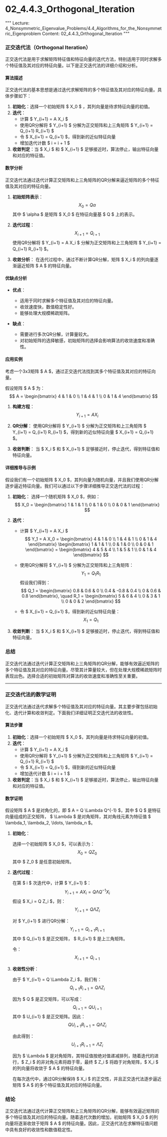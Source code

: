 # 02_4.4.3_Orthogonal_Iteration

"""
Lecture: 4_Nonsymmetric_Eigenvalue_Problems/4.4_Algorithms_for_the_Nonsymmetric_Eigenproblem
Content: 02_4.4.3_Orthogonal_Iteration
"""

### 正交迭代法（Orthogonal Iteration）

正交迭代法是用于求解矩阵特征值和特征向量的迭代方法，特别适用于同时求解多个特征值及其对应的特征向量。以下是正交迭代法的详细介绍和分析。

#### 算法描述

正交迭代法的基本思想是通过迭代求解矩阵的多个特征值及其对应的特征向量。具体步骤如下：

1. **初始化**：选择一个初始矩阵 $ X_0 $ ，其列向量是待求特征向量的初值。
2. **迭代**：
   - 计算 $ Y_{i+1} = A X_i $
   - 使用QR分解将 $ Y_{i+1} $ 分解为正交矩阵和上三角矩阵 $ Y_{i+1} = Q_{i+1} R_{i+1} $
   - 令 $ X_{i+1} = Q_{i+1} $，得到新的近似特征向量
   - 增加迭代计数 $ i = i + 1 $
3. **收敛判定**：当 $ X_i $ 和 $ X_{i+1} $ 足够接近时，算法停止，输出特征向量和对应的特征值。

#### 数学分析

正交迭代法通过迭代计算正交矩阵和上三角矩阵的QR分解来逼近矩阵的多个特征值及其对应的特征向量。

1. **初始矩阵表示**：
   $$
   X_0 = Q \alpha
   $$
   其中 $ \alpha $ 是矩阵 $ X_0 $ 在特征向量基 $ Q $ 上的表示。

2. **迭代过程**：
   $$
   X_{i+1} = Q_{i+1}
   $$
   使用QR分解将 $ Y_{i+1} = A X_i $ 分解为正交矩阵和上三角矩阵 $ Y_{i+1} = Q_{i+1} R_{i+1} $。

3. **收敛分析**：
   在迭代过程中，通过不断计算QR分解，矩阵 $ X_i $ 的列向量逐渐逼近矩阵 $ A $ 的特征向量。

#### 优缺点分析

- **优点**：
  - 适用于同时求解多个特征值及其对应的特征向量。
  - 收敛速度快，数值稳定性好。
  - 能够处理大规模稀疏矩阵。

- **缺点**：
  - 需要进行多次QR分解，计算量较大。
  - 对初始矩阵的选择敏感，初始矩阵的选择会影响算法的收敛速度和准确性。

#### 应用实例

考虑一个3x3矩阵 $ A $，通过正交迭代法找到其多个特征值及其对应的特征向量。

假设矩阵 $ A $ 为：
$$
A = \begin{bmatrix}
4 & 1 & 0 \\
1 & 4 & 1 \\
0 & 1 & 4
\end{bmatrix}
$$

1. **构建方程**：
   $$
   Y_{i+1} = A X_i
   $$

2. **QR分解**：
   使用QR分解将 $ Y_{i+1} $ 分解为正交矩阵和上三角矩阵 $ Y_{i+1} = Q_{i+1} R_{i+1} $，得到新的近似特征向量 $ X_{i+1} = Q_{i+1} $。

3. **收敛判断**：
   当 $ X_i $ 和 $ X_{i+1} $ 足够接近时，停止迭代，得到特征值和特征向量。

#### 详细推导与示例

假设我们有一个初始矩阵 $ X_0 $，其列向量为随机向量，并且我们使用QR分解逐步逼近特征向量。我们可以通过以下步骤详细推导正交迭代法的过程：

1. **初始化**：
   选择一个随机矩阵 $ X_0 $，例如：
   $$
   X_0 = \begin{bmatrix}
   1 & 1 & 1 \\
   0 & 1 & 0 \\
   0 & 0 & 1
   \end{bmatrix}
   $$

2. **迭代**：
   - 计算 $ Y_{i+1} = A X_i $
     $$
     Y_1 = A X_0 = \begin{bmatrix}
     4 & 1 & 0 \\
     1 & 4 & 1 \\
     0 & 1 & 4
     \end{bmatrix}
     \begin{bmatrix}
     1 & 1 & 1 \\
     0 & 1 & 0 \\
     0 & 0 & 1
     \end{bmatrix}
     = \begin{bmatrix}
     4 & 5 & 4 \\
     1 & 5 & 1 \\
     0 & 1 & 4
     \end{bmatrix}
     $$

   - 使用QR分解将 $ Y_{i+1} $ 分解为正交矩阵和上三角矩阵：
     $$
     Y_1 = Q_1 R_1
     $$
     假设我们得到：
     $$
     Q_1 = \begin{bmatrix}
     0.8 & 0.6 & 0 \\
     0.4 & -0.8 & 0.4 \\
     0 & 0.6 & 0.8
     \end{bmatrix}, \quad
     R_1 = \begin{bmatrix}
     5 & 6 & 4 \\
     0 & 3 & 1 \\
     0 & 0 & 2
     \end{bmatrix}
     $$

   - 令 $ X_{i+1} = Q_{i+1} $，得到新的近似特征向量：
     $$
     X_1 = Q_1
     $$

3. **收敛判断**：
   当 $ X_i $ 和 $ X_{i+1} $ 足够接近时，停止迭代，得到特征值和特征向量。

### 总结

正交迭代法通过迭代计算正交矩阵和上三角矩阵的QR分解，能够有效逼近矩阵的多个特征值及其对应的特征向量。尽管其计算量较大，但在处理大规模稀疏矩阵时表现出色。选择合适的初始矩阵对算法的收敛速度和准确性至关重要。


---


### 正交迭代法的数学证明

正交迭代法通过迭代求解多个特征值及其对应的特征向量。其主要步骤包括初始化、迭代计算和收敛判定。下面我们详细证明正交迭代法的收敛性。

#### 算法步骤

1. **初始化**：选择一个初始矩阵 $ X_0 $，其列向量是待求特征向量的初值。
2. **迭代**：
   - 计算 $ Y_{i+1} = A X_i $
   - 使用QR分解将 $ Y_{i+1} $ 分解为正交矩阵和上三角矩阵 $ Y_{i+1} = Q_{i+1} R_{i+1} $
   - 令 $ X_{i+1} = Q_{i+1} $，得到新的近似特征向量
   - 增加迭代计数 $ i = i + 1 $
3. **收敛判定**：当 $ X_i $ 和 $ X_{i+1} $ 足够接近时，算法停止，输出特征向量和对应的特征值。

#### 数学证明

假设矩阵 $ A $ 是对角化的，即 $ A = Q \Lambda Q^{-1} $，其中 $ Q $ 是特征向量组成的正交矩阵， $ \Lambda $ 是对角矩阵，其对角线元素为特征值 $ \lambda_1, \lambda_2, \ldots, \lambda_n $。

1. **初始化**：

   选择一个初始矩阵 $ X_0 $，可以表示为：
   $$
   X_0 = Q Z_0
   $$
   其中 $ Z_0 $ 是任意初始矩阵。

2. **迭代过程**：

   在第 $ i $ 次迭代中，计算 $ Y_{i+1} $：
   $$
   Y_{i+1} = A X_i = Q \Lambda Q^{-1} X_i
   $$
   假设 $ X_i = Q Z_i $，则：
   $$
   Y_{i+1} = Q \Lambda Z_i
   $$

   对 $ Y_{i+1} $ 进行QR分解：
   $$
   Y_{i+1} = Q_{i+1} R_{i+1}
   $$
   其中 $ Q_{i+1} $ 是正交矩阵， $ R_{i+1} $ 是上三角矩阵。

   令：
   $$
   X_{i+1} = Q_{i+1}
   $$

3. **收敛性分析**：

   由于 $ Y_{i+1} = Q \Lambda Z_i $，我们有：
   $$
   Q_{i+1} R_{i+1} = Q \Lambda Z_i
   $$

   因为 $ Q $ 是正交矩阵，可以写成：
   $$
   Q_{i+1} = Q U_{i+1}
   $$
   其中 $ U_{i+1} $ 是正交矩阵。因此：
   $$
   Q U_{i+1} R_{i+1} = Q \Lambda Z_i
   $$

   由此得到：
   $$
   U_{i+1} R_{i+1} = \Lambda Z_i
   $$

   因为 $ \Lambda $ 是对角矩阵，其特征值按绝对值递减排列，随着迭代的进行，$ Z_i $ 的非对角元素将趋于零，最终 $ Z_i $ 将趋于对角矩阵，$ X_i $ 的列向量将收敛于 $ A $ 的特征向量。

   在每次迭代中，通过QR分解保持 $ X_i $ 的正交性，并且正交迭代法逐步逼近矩阵 $ A $ 的多个特征值及其对应的特征向量。

### 结论

正交迭代法通过迭代计算正交矩阵和上三角矩阵的QR分解，能够有效逼近矩阵的多个特征值及其对应的特征向量。随着迭代次数的增加，初始矩阵 $ X_0 $ 的列向量将逐渐收敛于矩阵 $ A $ 的特征向量。因此，正交迭代法在求解特征值问题中具有良好的收敛性和数值稳定性。